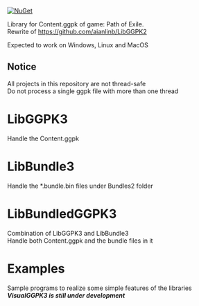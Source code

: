 [![NuGet](https://img.shields.io/nuget/v/LibGGPK3.LibBundledGGPK3)](https://www.nuget.org/packages?q=LibGGPK3)

Library for Content.ggpk of game: Path of Exile.  
Rewrite of https://github.com/aianlinb/LibGGPK2

Expected to work on Windows, Linux and MacOS

## Notice
All projects in this repository are not thread-safe  
Do not process a single ggpk file with more than one thread

# LibGGPK3
Handle the Content.ggpk

# LibBundle3
Handle the *.bundle.bin files under Bundles2 folder

# LibBundledGGPK3
Combination of LibGGPK3 and LibBundle3  
Handle both Content.ggpk and the bundle files in it

# Examples
Sample programs to realize some simple features of the libraries  
***VisualGGPK3 is still under development***